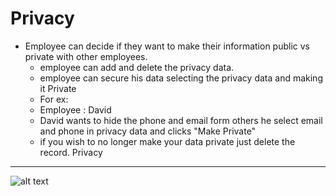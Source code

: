 Privacy
=========
- Employee can decide if they want to make their information public vs private with other employees.
    - employee can add and delete the privacy data.
    - employee can secure his data selecting the privacy data and making it Private
    - For ex:
    - Employee : David 
    - David wants to hide the phone and email form others he select email and phone in privacy data and clicks "Make Private"
    - if you wish to no longer make your data private just delete the record.
Privacy
----
![alt text](../../images/privacy-profile.png "Privacy")